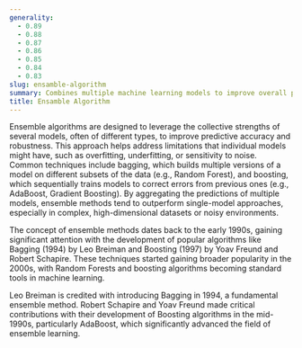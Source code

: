 ```yaml
---
generality:
  - 0.89
  - 0.88
  - 0.87
  - 0.86
  - 0.85
  - 0.84
  - 0.83
slug: ensamble-algorithm
summary: Combines multiple machine learning models to improve overall performance by reducing bias, variance, or noise.
title: Ensamble Algorithm
---
```


Ensemble algorithms are designed to leverage the collective strengths of several models, often of different types, to improve predictive accuracy and robustness. This approach helps address limitations that individual models might have, such as overfitting, underfitting, or sensitivity to noise. Common techniques include bagging, which builds multiple versions of a model on different subsets of the data (e.g., Random Forest), and boosting, which sequentially trains models to correct errors from previous ones (e.g., AdaBoost, Gradient Boosting). By aggregating the predictions of multiple models, ensemble methods tend to outperform single-model approaches, especially in complex, high-dimensional datasets or noisy environments.

The concept of ensemble methods dates back to the early 1990s, gaining significant attention with the development of popular algorithms like Bagging (1994) by Leo Breiman and Boosting (1997) by Yoav Freund and Robert Schapire. These techniques started gaining broader popularity in the 2000s, with Random Forests and boosting algorithms becoming standard tools in machine learning.

Leo Breiman is credited with introducing Bagging in 1994, a fundamental ensemble method. Robert Schapire and Yoav Freund made critical contributions with their development of Boosting algorithms in the mid-1990s, particularly AdaBoost, which significantly advanced the field of ensemble learning.
